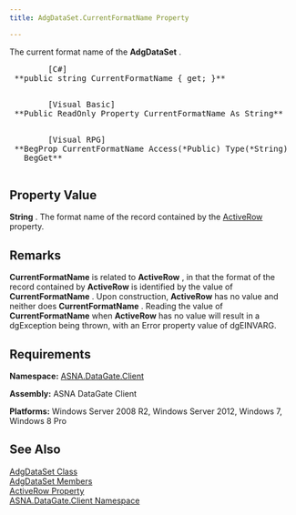 ```yaml
---
title: AdgDataSet.CurrentFormatName Property

---
```


The current format name of the **AdgDataSet** .
<pre class="prettyprint">
        <span class="lang">[C#]</span>
 **public string CurrentFormatName { get; }** 
      </pre>
<pre class="prettyprint">
        <span class="lang">[Visual Basic] </span>
 **Public ReadOnly Property CurrentFormatName As String** 
      </pre>
<pre class="prettyprint">
        <span class="lang">[Visual RPG]</span>
 **BegProp CurrentFormatName Access(*Public) Type(*String)
   BegGet** 
      </pre>

## Property Value

**String** . The format name of the record contained by the [ActiveRow](adg-dataset-class-active-row-property.html) property.
## Remarks

**CurrentFormatName** is related to **ActiveRow** , in that the format of the record contained by **ActiveRow** is identified by the value of **CurrentFormatName** . Upon construction, **ActiveRow** has no value and neither does **CurrentFormatName** . Reading the value of **CurrentFormatName** when **ActiveRow** has no value will result in a dgException being thrown, with an Error property value of dgEINVARG. 
## Requirements

**Namespace:** [ASNA.DataGate.Client](datagate-client-namespace.html) 

**Assembly:** ASNA DataGate Client

**Platforms:** Windows Server 2008 R2, Windows Server 2012, Windows 7, Windows 8 Pro
## See Also


[AdgDataSet Class](adg-dataset-class.html)
      <br />
[AdgDataSet Members](adg-dataset-members.html)
      <br />
[ActiveRow Property](adg-dataset-class-active-row-property.html)
      <br />
[ASNA.DataGate.Client Namespace](datagate-client-namespace.html)

